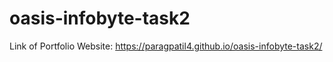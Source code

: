 # oasis-infobyte-task2

Link of Portfolio Website: https://paragpatil4.github.io/oasis-infobyte-task2/
